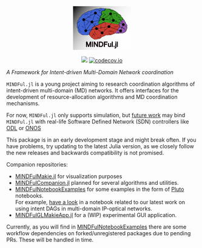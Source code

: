 <div align="center"> 
<img src="images/MINDFul-wtext.svg" alt="MINDFul-wtext" width="30%"></img>

[![](https://img.shields.io/badge/docs-dev-blue.svg)](https://UniStuttgart-IKR.github.io/MINDFul.jl/dev)
[![codecov.io](http://codecov.io/github/UniStuttgart-IKR/MINDFul.jl/coverage.svg?branch=main)](http://codecov.io/github/UniStuttgart-IKR/MINDFul.jl?branch=main)

</div>

*A Framework for Intent-driven Multi-Domain Network coordination*

`MINDFul.jl` is a young project aiming to research coordination algorithms of intent-driven multi-domain (MD) networks.
It offers interfaces for the development of resource-allocation algorithms and MD coordination mechanisms.

For now, `MINDFul.jl` only supports simulation, but [future work](https://unistuttgart-ikr.github.io/MINDFul.jl/dev/roadmap/) may bind `MINDFul.jl` with real-life Software Defined Network (SDN) controllers like [ODL](https://www.opendaylight.org/) or [ONOS](https://opennetworking.org/onos/) 

This package is in an early development stage and might break often.
If you have problems, try updating to the latest Julia version, as we closely follow the new releases and backwards compatibility is not promised.

Companion repositories:
- [MINDFulMakie.jl](https://github.com/UniStuttgart-IKR/MINDFulMakie.jl) for visualization purposes
- [MINDFulCompanion.jl](https://github.com/UniStuttgart-IKR/MINDFulCompanion.jl) planned for several algorithms and utilities.
- [MINDFulNotebookExamples](https://github.com/UniStuttgart-IKR/MINDFulNotebookExamples.jl) for some examples in the form of [Pluto](https://github.com/fonsp/Pluto.jl) notebooks.\
For example, [have a look](https://unistuttgart-ikr.github.io/MINDFulNotebookExamples.jl/intentDAGinMD.html) in a notebook related to our latest work on using intent DAGs in multi-domain IP-optical networks.
- [MINDFulGLMakieApp.jl](https://github.com/UniStuttgart-IKR/MINDFulGLMakieApp.jl) for a (WIP) experimental GUI application.

Currently, as you will find in [MINDFulNotebookExamples](https://github.com/UniStuttgart-IKR/MINDFulNotebookExamples.jl) there are some workflow dependencies on forked/unregistered packages due to pending PRs. These will be handled in time.
